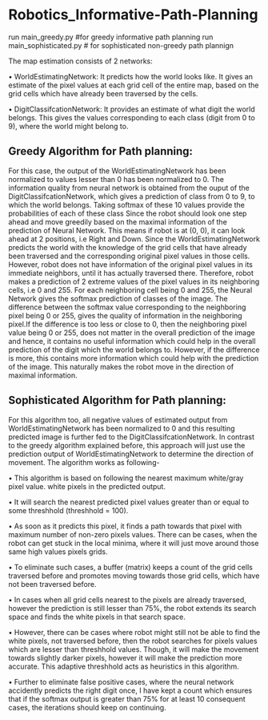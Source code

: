 # Robotics_Informative-Path-Planning

run main_greedy.py #for greedy informative path planning
run main_sophisticated.py # for sophisticated non-greedy path plannign

The map estimation consists of 2 networks:

• WorldEstimatingNetwork: It predicts how the world
looks like. It gives an estimate of the pixel values at
each grid cell of the entire map, based on the grid cells
which have already been traversed by the cells.

• DigitClassifcationNetwork: It provides an estimate of
what digit the world belongs. This gives the values corresponding to each class (digit from 0 to 9), where
the world might belong to. 

## Greedy Algorithm for Path planning:
For this case, the output of the WorldEstimatingNetwork
has been normalized to values lesser than 0 has been normalized to 0. The information quality from neural network
is obtained from the ouput of the DigitClassifcationNetwork,
which gives a prediction of class from 0 to 9, to which the
world belongs. Taking softmax of these 10 values provide
the probabilities of each of these class Since the robot should look one step ahead and move
greedily based on the maximal information of the prediction
of Neural Network. This means if robot is at (0, 0), it
can look ahead at 2 positions, i.e Right and Down. Since
the WorldEstimatingNetwork predicts the world with the
knowledge of the grid cells that have already been traversed
and the corresponding original pixel values in those cells.
However, robot does not have information of the original
pixel values in its immediate neighbors, until it has actually
traversed there. Therefore, robot makes a prediction of 2
extreme values of the pixel values in its neighboring cells,
i.e 0 and 255. For each neighboring cell being 0 and 255,
the Neural Network gives the softmax prediction of classes
of the image. The difference between the softmax value
corresponding to the neighboring pixel being 0 or 255,
gives the quality of information in the neighboring pixel.If
the difference is too less or close to 0, then the neighboring
pixel value being 0 or 255, does not matter in the overall
prediction of the image and hence, it contains no useful
information which could help in the overall prediction of the
digit which the world belongs to. However, if the difference
is more, this contains more information which could help
with the prediction of the image. This naturally makes the
robot move in the direction of maximal information.

## Sophisticated Algorithm for Path planning:

For this algorithm too, all negative values of estimated
output from WorldEstimatingNetwork has been normalized
to 0 and this resulting predicted image is further fed to the
DigitClassifcationNetwork. In contrast to the greedy algorithm explained before, this approach will just use the prediction output of WorldEstimatingNetwork to determine the
direction of movement. The algorithm works as following-

• This algorithm is based on following the nearest maximum white/gray pixel value. white pixels in the predicted output.

• It will search the nearest predicted pixel values greater
than or equal to some threshhold (threshhold = 100).

• As soon as it predicts this pixel, it finds a path towards
that pixel with maximum number of non-zero pixels
values. There can be cases, when the robot can get stuck
in the local minima, where it will just move around
those same high values pixels grids.

• To eliminate such cases, a buffer (matrix) keeps a count
of the grid cells traversed before and promotes moving
towards those grid cells, which have not been traversed
before.

• In cases when all grid cells nearest to the pixels are
already traversed, however the prediction is still lesser
than 75%, the robot extends its search space and finds
the white pixels in that search space.

• However, there can be cases where robot might still not
be able to find the white pixels, not traversed before,
then the robot searches for pixels values which are
lesser than threshhold values. Though, it will make the
movement towards slightly darker pixels, however it
will make the prediction more accurate. This adaptive
threshhold acts as heuristics in this algorithm.

• Further to eliminate false positive cases, where the
neural network accidently predicts the right digit once,
I have kept a count which ensures that if the softmax
output is greater than 75% for at least 10 consequent
cases, the iterations should keep on continuing.
